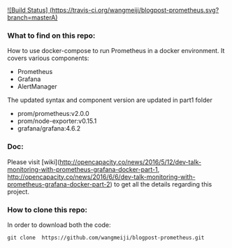 [![Build Status] (https://travis-ci.org/wangmeiji/blogpost-prometheus.svg?branch=masterA)](
://travis-ci.org/wangmeiji/blogpost-prometheus)

 
### What to find on this repo:   

How to use docker-compose to run Prometheus in a docker environment. It covers various components:
- Prometheus 
- Grafana 
- AlertManager

The updated syntax and component version are updated in part1 folder 
- prom/prometheus:v2.0.0
- prom/node-exporter:v0.15.1
- grafana/grafana:4.6.2

### Doc: 
Please visit [wiki](http://opencapacity.co/news/2016/5/12/dev-talk-monitoring-with-prometheus-grafana-docker-part-1, http://opencapacity.co/news/2016/6/6/dev-talk-monitoring-with-prometheus-grafana-docker-part-2) to get all the details regarding this project.  


### How to clone this repo:
In order to download both the code: 
```
git clone  https://github.com/wangmeiji/blogpost-prometheus.git
```
